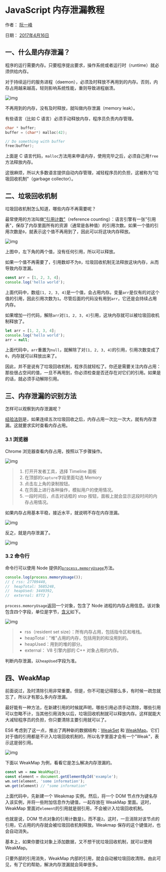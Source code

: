 # JavaScript 内存泄漏教程

作者： [阮一峰](http://www.ruanyifeng.com/)

日期： [2017年4月16日](http://www.ruanyifeng.com/blog/2017/04/)

## 一、什么是内存泄漏？

程序的运行需要内存。只要程序提出要求，操作系统或者运行时（runtime）就必须供给内存。

对于持续运行的服务进程（daemon），必须及时释放不再用到的内存。否则，内存占用越来越高，轻则影响系统性能，重则导致进程崩溃。

![img](http://www.ruanyifeng.com/blogimg/asset/2017/bg2017041701-1.png)

不再用到的内存，没有及时释放，就叫做内存泄漏（memory leak）。

有些语言（比如 C 语言）必须手动释放内存，程序员负责内存管理。

```c
char * buffer;
buffer = (char*) malloc(42);

// Do something with buffer
free(buffer);
```

上面是 C 语言代码，`malloc`方法用来申请内存，使用完毕之后，必须自己用`free`方法释放内存。

这很麻烦，所以大多数语言提供自动内存管理，减轻程序员的负担，这被称为"垃圾回收机制"（garbage collector）。

## 二、垃圾回收机制

垃圾回收机制怎么知道，哪些内存不再需要呢？

最常使用的方法叫做["引用计数"](https://en.wikipedia.org/wiki/Reference_counting)（reference counting）：语言引擎有一张"引用表"，保存了内存里面所有的资源（通常是各种值）的引用次数。如果一个值的引用次数是`0`，就表示这个值不再用到了，因此可以将这块内存释放。

![img](http://www.ruanyifeng.com/blogimg/asset/2017/bg2017041703.png)

上图中，左下角的两个值，没有任何引用，所以可以释放。

如果一个值不再需要了，引用数却不为`0`，垃圾回收机制无法释放这块内存，从而导致内存泄漏。

```javascript
const arr = [1, 2, 3, 4];
console.log('hello world');
```

上面代码中，数组`[1, 2, 3, 4]`是一个值，会占用内存。变量`arr`是仅有的对这个值的引用，因此引用次数为`1`。尽管后面的代码没有用到`arr`，它还是会持续占用内存。

如果增加一行代码，解除`arr`对`[1, 2, 3, 4]`引用，这块内存就可以被垃圾回收机制释放了。

```javascript
let arr = [1, 2, 3, 4];
console.log('hello world');
arr = null;
```

上面代码中，`arr`重置为`null`，就解除了对`[1, 2, 3, 4]`的引用，引用次数变成了`0`，内存就可以释放出来了。

因此，并不是说有了垃圾回收机制，程序员就轻松了。你还是需要关注内存占用：那些很占空间的值，一旦不再用到，你必须检查是否还存在对它们的引用。如果是的话，就必须手动解除引用。

## 三、内存泄漏的识别方法

怎样可以观察到内存泄漏呢？

[经验法则](https://www.toptal.com/nodejs/debugging-memory-leaks-node-js-applications)是，如果连续五次垃圾回收之后，内存占用一次比一次大，就有内存泄漏。这就要求实时查看内存占用。

### 3.1 浏览器

Chrome 浏览器查看内存占用，按照以下步骤操作。

![img](http://www.ruanyifeng.com/blogimg/asset/2017/bg2017041704.png)

> 1. 打开开发者工具，选择 Timeline 面板
> 2. 在顶部的`Capture`字段里面勾选 Memory
> 3. 点击左上角的录制按钮。
> 4. 在页面上进行各种操作，模拟用户的使用情况。
> 5. 一段时间后，点击对话框的 stop 按钮，面板上就会显示这段时间的内存占用情况。

如果内存占用基本平稳，接近水平，就说明不存在内存泄漏。

![img](http://www.ruanyifeng.com/blogimg/asset/2017/bg2017041705.png)

反之，就是内存泄漏了。

![img](http://www.ruanyifeng.com/blogimg/asset/2017/bg2017041706.png)

### 3.2 命令行

命令行可以使用 Node 提供的[`process.memoryUsage`](https://nodejs.org/api/process.html#process_process_memoryusage)方法。

```javascript
console.log(process.memoryUsage());
// { rss: 27709440,
//  heapTotal: 5685248,
//  heapUsed: 3449392,
//  external: 8772 }
```

`process.memoryUsage`返回一个对象，包含了 Node 进程的内存占用信息。该对象包含四个字段，单位是字节，[含义](http://stackoverflow.com/questions/12023359/what-do-the-return-values-of-node-js-process-memoryusage-stand-for)如下。

![img](http://www.ruanyifeng.com/blogimg/asset/2017/bg2017041702-1.png)

> - rss（resident set size）：所有内存占用，包括指令区和堆栈。
> - heapTotal："堆"占用的内存，包括用到的和没用到的。
> - heapUsed：用到的堆的部分。
> - external： V8 引擎内部的 C++ 对象占用的内存。

判断内存泄漏，以`heapUsed`字段为准。

## 四、WeakMap

前面说过，及时清除引用非常重要。但是，你不可能记得那么多，有时候一疏忽就忘了，所以才有那么多内存泄漏。

最好能有一种方法，在新建引用的时候就声明，哪些引用必须手动清除，哪些引用可以忽略不计，当其他引用消失以后，垃圾回收机制就可以释放内存。这样就能大大减轻程序员的负担，你只要清除主要引用就可以了。

ES6 考虑到了这一点，推出了两种新的数据结构：[WeakSet](http://es6.ruanyifeng.com/#docs/set-map#WeakSet) 和 [WeakMap](http://es6.ruanyifeng.com/#docs/set-map#WeakMap)。它们对于值的引用都是不计入垃圾回收机制的，所以名字里面才会有一个"Weak"，表示这是弱引用。

![img](http://www.ruanyifeng.com/blogimg/asset/2017/bg2017041707.jpg)

下面以 WeakMap 为例，看看它是怎么解决内存泄漏的。

```javascript
const wm = new WeakMap();
const element = document.getElementById('example');
wm.set(element, 'some information');
wm.get(element) // "some information"
```

上面代码中，先新建一个 Weakmap 实例。然后，将一个 DOM 节点作为键名存入该实例，并将一些附加信息作为键值，一起存放在 WeakMap 里面。这时，WeakMap 里面对`element`的引用就是弱引用，不会被计入垃圾回收机制。

也就是说，DOM 节点对象的引用计数是`1`，而不是`2`。这时，一旦消除对该节点的引用，它占用的内存就会被垃圾回收机制释放。Weakmap 保存的这个键值对，也会自动消失。

基本上，如果你要往对象上添加数据，又不想干扰垃圾回收机制，就可以使用 WeakMap。

只要外部的引用消失，WeakMap 内部的引用，就会自动被垃圾回收清除。由此可见，有了它的帮助，解决内存泄漏就会简单很多。